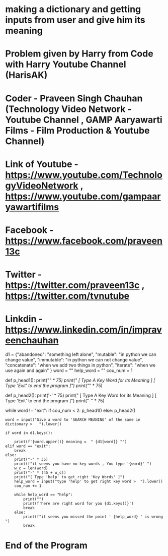 # making a dictionary and getting inputs from user and give him its meaning 
# Problem given by Harry from Code with Harry Youtube Channel (HarisAK) 
# Coder - Praveen Singh Chauhan (Technology Video Network - Youtube Channel , GAMP Aaryawarti Films - Film Production & Youtube Channel)
# Link of Youtube - https://www.youtube.com/TechnologyVideoNetwork , https://www.youtube.com/gampaaryawartifilms
# Facebook - https://www.facebook.com/praveen13c
# Twitter - https://twitter.com/praveen13c , https://twitter.com/tvnutube 
# Linkdin -  https://www.linkedin.com/in/impraveenchauhan

d1 = {"abandoned": "something left alone",
      "mutable": "in python we can change value",
      "immutable": "in python we can not change value",
      "concatenate": "when we add two things in python",
      "iterate": "when we use again and again"
      }
word = ""
help_word = ""
cou_num = 1


def p_head1():
    print("*" * 75)
    print(" [ Type A Key Word for its Meaning ]  [ Type 'Exit' to end the program ]")
    print("*" * 75)


def p_head2():
    print('-' * 75)
    print(" [ Type A Key Word for its Meaning ]  [ Type 'Exit' to end the program ]")
    print("-" * 75)


while word != "exit":
    if cou_num < 2:
        p_head1()
    else:
        p_head2()

    word = input("Give a word to 'SEARCH MEANING' of the same in dictionary >   ").lower()

    if word in d1.keys():

        print(f'{word.upper()} meaning =  " {d1[word]} "')
    elif word == "exit":
        break
    else:
        print("-" * 35)
        print(f"it seems you have no key words , You type '{word}' ")
        w_c = len(word)
        print("-" * (45 + w_c))
        print("[ Type 'help' to get right 'Key Words' ]")
        help_word = input("type 'help' to get right key word >  ").lower()
        cou_num += 1

        while help_word == "help":
            print("")
            print(f'here are right word for you {d1.keys()}')
            break
        else:
            print(f"it seems you missed the point ' {help_word} ' is wrong ")
            break
# End of the Program
